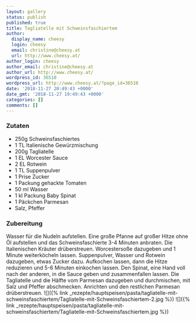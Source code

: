 ```yaml
---
layout: gallery
status: publish
published: true
title: Tagliatelle mit Schweinsfaschiertem
author:
  display_name: cheesy
  login: cheesy
  email: christine@cheesy.at
  url: http://www.cheesy.at/
author_login: cheesy
author_email: christine@cheesy.at
author_url: http://www.cheesy.at/
wordpress_id: 36510
wordpress_url: http://www.cheesy.at/?page_id=36510
date: '2018-11-27 20:49:43 +0000'
date_gmt: '2018-11-27 19:49:43 +0000'
categories: []
comments: []
---
```

### Zutaten
* 250g Schweinsfaschiertes
* 1 TL Italienische Gewürzmischung
* 200g Tagliatelle
* 1 EL Worcester Sauce
* 2 EL Rotwein
* 1 TL Suppenpulver
* 1 Prise Zucker
* 1 Packung gehackte Tomaten
* 50 ml Wasser
* 1 kl Packung Baby Spinat
* 1 Päckchen Parmesan
* Salz, Pfeffer
### Zubereitung
Wasser für die Nudeln aufstellen. Eine große Pfanne auf großer Hitze ohne Öl aufstellen und das Schweinsfaschierte 3-4 Minuten anbraten. Die Italienischen Kräuter drüberstreuen. Worcestersoße dazugeben und 1 Minute weiterköcheln lassen. Suppenpulver, Wasser und Rotwein dazugeben, etwas Zucker dazu. Aufkochen lassen, dann die Hitze reduzieren und 5-6 Minuten einkochen lassen.
Den Spinat, eine Hand voll nach der anderen, in die Sauce geben und zusammenfallen lassen. Die Tagliatelle und die Hälfte vom Parmesan dazugeben und durchmischen, mit Salz und Pfeffer abschmecken.
Anrichten und den restlichen Parmesan drüberstreuen.
![]({% link _rezepte/hauptspeisen/pasta/tagliatelle-mit-schweinsfaschiertem/Tagliatelle-mit-Schweinsfaschiertem-2.jpg %})
![]({% link _rezepte/hauptspeisen/pasta/tagliatelle-mit-schweinsfaschiertem/Tagliatelle-mit-Schweinsfaschiertem.jpg %})
